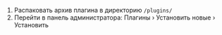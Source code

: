 1. Распаковать архив плагина в директорию `/plugins/`
2. Перейти в панель администратора: Плагины &rsaquo; Установить новые &rsaquo; Установить
